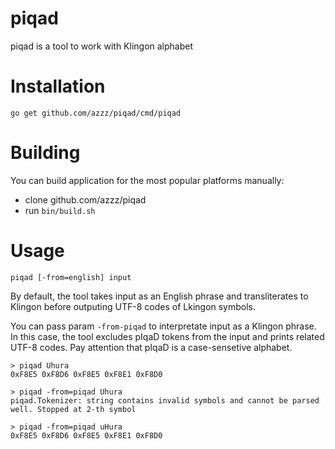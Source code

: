 # piqad

piqad is a tool to work with Klingon alphabet

# Installation
`go get github.com/azzz/piqad/cmd/piqad`

# Building
You can build application for the most popular platforms manually:
- clone github.com/azzz/piqad
- run `bin/build.sh`

# Usage
`piqad [-from=english] input`

By default, the tool takes input as an English phrase and transliterates to Klingon before outputing UTF-8 codes of Lkingon symbols.

You can pass param `-from-piqad` to interpretate input as a Klingon phrase. In this case, the tool excludes pIqaD tokens from the input and prints related UTF-8 codes.
Pay attention that pIqaD is a case-sensetive alphabet.

```
> piqad Uhura
0xF8E5 0xF8D6 0xF8E5 0xF8E1 0xF8D0
```

```
> piqad -from=piqad Uhura
piqad.Tokenizer: string contains invalid symbols and cannot be parsed well. Stopped at 2-th symbol
```

```
> piqad -from=piqad uHura
0xF8E5 0xF8D6 0xF8E5 0xF8E1 0xF8D0
```
